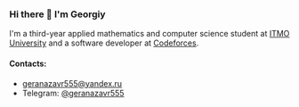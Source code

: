 ### Hi there 👋 I'm Georgiy

<!--
**geranazavr555/geranazavr555** is a ✨ _special_ ✨ repository because its `README.md` (this file) appears on your GitHub profile.

Here are some ideas to get you started:

- 🔭 I’m currently working on ...
- 🌱 I’m currently learning ...
- 👯 I’m looking to collaborate on ...
- 🤔 I’m looking for help with ...
- 💬 Ask me about ...
- 📫 How to reach me: ...
- 😄 Pronouns: ...
- ⚡ Fun fact: ...
-->

I'm a third-year applied mathematics and computer science student at <a target="_blank" href="https://en.wikipedia.org/wiki/ITMO_University">ITMO University</a> and a software developer at <a target="_blank"  href="https://en.wikipedia.org/wiki/Codeforces">Codeforces</a>.

#### Contacts:
* <a target="_blank"  href="mailto:geranazavr555@yandex.ru">geranazavr555@yandex.ru</a>
* Telegram: <a target="_blank"  href="https://t.me/geranazavr555">@geranazavr555</a>
